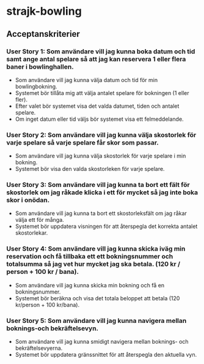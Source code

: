 # strajk-bowling

## Acceptanskriterier

### User Story 1: Som användare vill jag kunna boka datum och tid samt ange antal spelare så att jag kan reservera 1 eller flera baner i bowlinghallen.

- Som användare vill jag kunna välja datum och tid för min bowlingbokning.
- Systemet bör tillåta mig att välja antalet spelare för bokningen (1 eller fler).
- Efter valet bör systemet visa det valda datumet, tiden och antalet spelare.
- Om inget datum eller tid väljs bör systemet visa ett felmeddelande.

### User Story 2: Som användare vill jag kunna välja skostorlek för varje spelare så varje spelare får skor som passar.

- Som användare vill jag kunna välja skostorlek för varje spelare i min bokning.
- Systemet bör visa den valda skostorleken för varje spelare.

### User Story 3: Som användare vill jag kunna ta bort ett fält för skostorlek om jag råkade klicka i ett för mycket så jag inte boka skor i onödan.

- Som användare vill jag kunna ta bort ett skostorleksfält om jag råkar välja ett för många.
- Systemet bör uppdatera visningen för att återspegla det korrekta antalet skostorlekar.

### User Story 4: Som användare vill jag kunna skicka iväg min reservation och få tillbaka ett ett bokningsnummer och totalsumma så jag vet hur mycket jag ska betala. (120 kr / person + 100 kr / bana).

- Som användare vill jag kunna skicka min bokning och få en bokningsnummer.
- Systemet bör beräkna och visa det totala beloppet att betala (120 kr/person + 100 kr/bana).

### User Story 5: Som användare vill jag kunna navigera mellan boknings-och bekräftelsevyn.

- Som användare vill jag kunna smidigt navigera mellan boknings- och bekräftelsevyerna.
- Systemet bör uppdatera gränssnittet för att återspegla den aktuella vyn.

